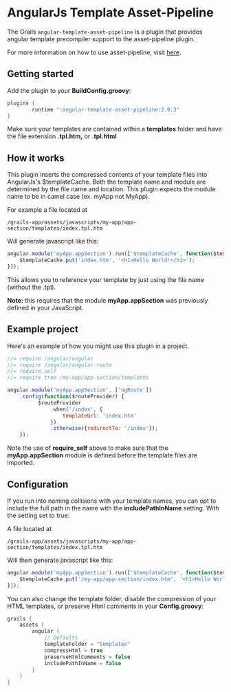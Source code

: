 AngularJs Template Asset-Pipeline
================================

The Grails `angular-template-asset-pipeline` is a plugin that provides angular template precompiler support to the asset-pipeline plugin.

For more information on how to use asset-pipeline, visit [here](http://www.github.com/bertramdev/asset-pipeline).

## Getting started
Add the plugin to your **BuildConfig.groovy**:
```groovy
plugins {
		runtime ":angular-template-asset-pipeline:2.0.3"
}
```
Make sure your templates are contained within a **templates** folder and have the file extension **.tpl.htm,** or **.tpl.html**

## How it works

This plugin inserts the compressed contents of your template files into AngularJs's $templateCache.
Both the template name and module are determined by the file name and location. This plugin expects the module name to be in camel case (ex. myApp not MyApp).

For example a file located at

```
/grails-app/assets/javascripts/my-app/app-section/templates/index.tpl.htm
```

Will generate javascript like this:
```javascript
angular.module('myApp.appSection').run(['$templateCache', function($templateCache) {
	$templateCache.put('index.htm', '<h1>Hello World!</h1>');
}]);
```
This allows you to reference your template by just using the file name (without the .tpl).

**Note:** this requires that the module **myApp.appSection** was previously defined in your JavaScript.

## Example project
Here's an example of how you might use this plugin in a project.
```javascript
//= require /angular/angular
//= require /angular/angular-route
//= require_self
//= require_tree /my-app/app-section/templates

angular.module('myApp.appSection', ['ngRoute'])
	.config(function($routeProvider) {
	      $routeProvider
	          .when('/index', {
	              templateUrl: 'index.htm'
	          })
	          .otherwise({redirectTo: '/index'});
	});
```
Note the use of **require_self** above to make sure that the **myApp.appSection** module is defined before the template files are imported.

## Configuration

If you run into naming collisions with your template names, you can opt to include the full path in the name with the **includePathInName** setting. With the setting set to true:

A file located at
```
/grails-app/assets/javascripts/my-app/app-section/templates/index.tpl.htm
```

Will then generate javascript like this:
```javascript
angular.module('myApp.appSection').run(['$templateCache', function($templateCache) {
	$templateCache.put('/my-app/app-section/index.htm', '<h1>Hello World!</h1>');
}]);
```

You can also change the template folder, disable the compression of your HTML templates, or preserve Html comments in your **Config.groovy**:

```groovy
grails {
	assets {
		angular {
			// Defaults
			templateFolder = "templates"			
			compressHtml = true
			preserveHtmlComments = false
			includePathInName = false
		}
	}
}
```
